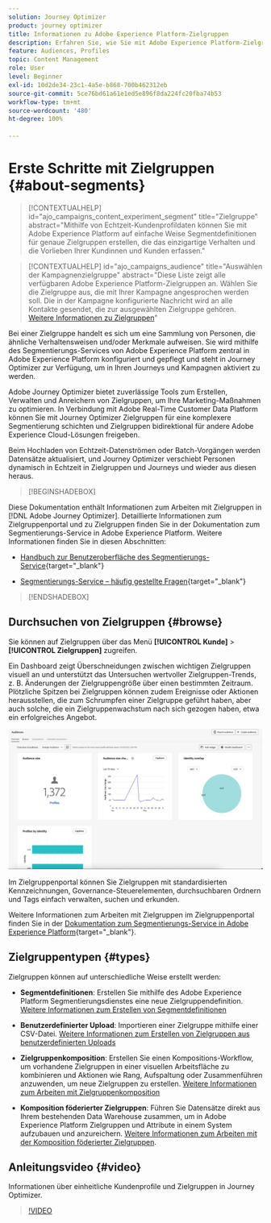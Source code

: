 ```yaml
---
solution: Journey Optimizer
product: journey optimizer
title: Informationen zu Adobe Experience Platform-Zielgruppen
description: Erfahren Sie, wie Sie mit Adobe Experience Platform-Zielgruppen arbeiten.
feature: Audiences, Profiles
topic: Content Management
role: User
level: Beginner
exl-id: 10d2de34-23c1-4a5e-b868-700b462312eb
source-git-commit: 5ce76bd61a61e1ed5e896f8da224fc20fba74b53
workflow-type: tm+mt
source-wordcount: '480'
ht-degree: 100%

---
```



# Erste Schritte mit Zielgruppen {#about-segments}

>[!CONTEXTUALHELP]
>id="ajo_campaigns_content_experiment_segment"
>title="Zielgruppe"
>abstract="Mithilfe von Echtzeit-Kundenprofildaten können Sie mit Adobe Experience Platform auf einfache Weise Segmentdefinitionen für genaue Zielgruppen erstellen, die das einzigartige Verhalten und die Vorlieben Ihrer Kundinnen und Kunden erfassen."

>[!CONTEXTUALHELP]
>id="ajo_campaigns_audience"
>title="Auswählen der Kampagnenzielgruppe"
>abstract="Diese Liste zeigt alle verfügbaren Adobe Experience Platform-Zielgruppen an. Wählen Sie die Zielgruppe aus, die mit Ihrer Kampagne angesprochen werden soll. Die in der Kampagne konfigurierte Nachricht wird an alle Kontakte gesendet, die zur ausgewählten Zielgruppe gehören. [Weitere Informationen zu Zielgruppen](../audience/about-audiences.md)"

Bei einer Zielgruppe handelt es sich um eine Sammlung von Personen, die ähnliche Verhaltensweisen und/oder Merkmale aufweisen. Sie wird mithilfe des Segmentierungs-Services von Adobe Experience Platform zentral in Adobe Experience Platform konfiguriert und gepflegt und steht in Journey Optimizer zur Verfügung, um in Ihren Journeys und Kampagnen aktiviert zu werden.

Adobe Journey Optimizer bietet zuverlässige Tools zum Erstellen, Verwalten und Anreichern von Zielgruppen, um Ihre Marketing-Maßnahmen zu optimieren. In Verbindung mit Adobe Real-Time Customer Data Platform können Sie mit Journey Optimizer Zielgruppen für eine komplexere Segmentierung schichten und Zielgruppen bidirektional für andere Adobe Experience Cloud-Lösungen freigeben.

Beim Hochladen von Echtzeit-Datenströmen oder Batch-Vorgängen werden Datensätze aktualisiert, und Journey Optimizer verschiebt Personen dynamisch in Echtzeit in Zielgruppen und Journeys und wieder aus diesen heraus.

>[!BEGINSHADEBOX]

Diese Dokumentation enthält Informationen zum Arbeiten mit Zielgruppen in [!DNL Adobe Journey Optimizer]. Detaillierte Informationen zum Zielgruppenportal und zu Zielgruppen finden Sie in der Dokumentation zum Segmentierungs-Service in Adobe Experience Platform. Weitere Informationen finden Sie in diesen Abschnitten:

* [Handbuch zur Benutzeroberfläche des Segmentierungs-Service](https://experienceleague.adobe.com/de/docs/experience-platform/segmentation/ui/overview){target="_blank"}

* [Segmentierungs-Service – häufig gestellte Fragen](https://experienceleague.adobe.com/de/docs/experience-platform/segmentation/faq){target="_blank"}

>[!ENDSHADEBOX]

## Durchsuchen von Zielgruppen {#browse}

Sie können auf Zielgruppen über das Menü **[!UICONTROL Kunde]** > **[!UICONTROL Zielgruppen]** zugreifen.

Ein Dashboard zeigt Überschneidungen zwischen wichtigen Zielgruppen visuell an und unterstützt das Untersuchen wertvoller Zielgruppen-Trends, z. B. Änderungen der Zielgruppengröße über einen bestimmten Zeitraum. Plötzliche Spitzen bei Zielgruppen können zudem Ereignisse oder Aktionen herausstellen, die zum Schrumpfen einer Zielgruppe geführt haben, aber auch solche, die ein Zielgruppenwachstum nach sich gezogen haben, etwa ein erfolgreiches Angebot.

![](assets/audiences-overview.png)

Im Zielgruppenportal können Sie Zielgruppen mit standardisierten Kennzeichnungen, Governance-Steuerelementen, durchsuchbaren Ordnern und Tags einfach verwalten, suchen und erkunden.

Weitere Informationen zum Arbeiten mit Zielgruppen im Zielgruppenportal finden Sie in der [Dokumentation zum Segmentierungs-Service in Adobe Experience Platform](https://experienceleague.adobe.com/docs/experience-platform/segmentation/home.html){target="_blank"}.

## Zielgruppentypen {#types}

Zielgruppen können auf unterschiedliche Weise erstellt werden:

* **Segmentdefinitionen**: Erstellen Sie mithilfe des Adobe Experience Platform Segmentierungsdienstes eine neue Zielgruppendefinition. [Weitere Informationen zum Erstellen von Segmentdefinitionen](creating-a-segment-definition.md)

* **Benutzerdefinierter Upload**: Importieren einer Zielgruppe mithilfe einer CSV-Datei. [Weitere Informationen zum Erstellen von Zielgruppen aus benutzerdefinierten Uploads](custom-upload.md)

* **Zielgruppenkomposition**: Erstellen Sie einen Kompositions-Workflow, um vorhandene Zielgruppen in einer visuellen Arbeitsfläche zu kombinieren und Aktionen wie Rang, Aufspaltung oder Zusammenführen anzuwenden, um neue Zielgruppen zu erstellen. [Weitere Informationen zum Arbeiten mit Zielgruppenkomposition](get-started-audience-orchestration.md)

* **Komposition föderierter Zielgruppen**: Führen Sie Datensätze direkt aus Ihrem bestehenden Data Warehouse zusammen, um in Adobe Experience Platform Zielgruppen und Attribute in einem System aufzubauen und anzureichern. [Weitere Informationen zum Arbeiten mit der Komposition föderierter Zielgruppen](federated-audience-composition.md).

## Anleitungsvideo {#video}

Informationen über einheitliche Kundenprofile und Zielgruppen in Journey Optimizer.

>[!VIDEO](https://video.tv.adobe.com/v/3432671?quality=12)
